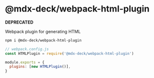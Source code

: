 # @mdx-deck/webpack-html-plugin

**DEPRECATED**

Webpack plugin for generating HTML

```sh
npm i @mdx-deck/webpack-html-plugin
```

```js
// webpack.config.js
const HTMLPlugin = require('@mdx-deck/webpack-html-plugin')

module.exports = {
  plugins: [new HTMLPlugin()],
}
```
